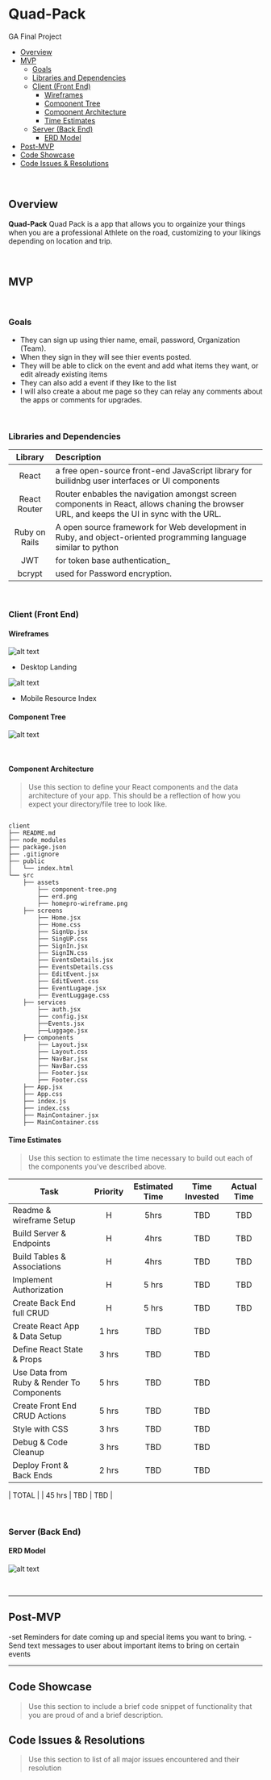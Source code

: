 # Quad-Pack
GA Final Project





- [Overview](#overview)
- [MVP](#mvp)
  - [Goals](#goals)
  - [Libraries and Dependencies](#libraries-and-dependencies)
  - [Client (Front End)](#client-front-end)
    - [Wireframes](#wireframes)
    - [Component Tree](#component-tree)
    - [Component Architecture](#component-architecture)
    - [Time Estimates](#time-estimates)
  - [Server (Back End)](#server-back-end)
    - [ERD Model](#erd-model)
- [Post-MVP](#post-mvp)
- [Code Showcase](#code-showcase)
- [Code Issues & Resolutions](#code-issues--resolutions)

<br>

## Overview

**Quad-Pack** 
Quad Pack is a app that allows you to orgainize your things when you are a professional Athlete on the road, customizing to your likings depending on location and trip. 

<br>

## MVP


<br>

### Goals

- They can sign up using thier name, email, password, Organization (Team). 
- When they sign in they will see thier events posted. 
- They will be able to click on the event and add what items they want, or edit already existing items
- They can also add a event if they like to the list 
- I will also create a about me page so they can relay any comments about the apps or comments for upgrades. 

<br>

### Libraries and Dependencies



|     Library      | Description                                |
| :--------------: | :----------------------------------------- |
|      React       | a free open-source front-end JavaScript library for builidnbg user interfaces or UI components |
|   React Router   | Router enbables the navigation amongst screen components in React, allows chaning the browser URL, and keeps the UI in sync with the URL. |
|     Ruby on Rails      | A open source framework for Web development in Ruby, and object-oriented programming language similar to python  |
|  JWT  | for token base authentication_ |
| bcrypt           | used for Password encryption.|
<br>

### Client (Front End)

#### Wireframes
![alt text](https://res.cloudinary.com/otisg/image/upload/v1633397462/QuadPack_pvn7xu.png)   
- Desktop Landing

![alt text](https://res.cloudinary.com/otisg/image/upload/v1633441851/aj-figma-2_s3t7ug.png)      
- Mobile Resource Index

#### Component Tree

![alt text](https://res.cloudinary.com/otisg/image/upload/v1633403079/p4-architecture_ems05z.png)    

<br>


#### Component Architecture

> Use this section to define your React components and the data architecture of your app. This should be a reflection of how you expect your directory/file tree to look like. 

``` structure

client
├── README.md
├── node_modules
├── package.json
├── .gitignore
├── public   
│   └── index.html
└── src
    ├── assets
        ├── component-tree.png
        ├── erd.png
        ├── homepro-wireframe.png
    ├── screens
        ├── Home.jsx
        ├── Home.css
        ├── SignUp.jsx
        ├── SingUP.css
        ├── SignIn.jsx
        ├── SignIN.css
        ├── EventsDetails.jsx
        ├── EventsDetails.css
        ├── EditEvent.jsx
        ├── EditEvent.css
        ├── EventLugage.jsx
        ├── EventLuggage.css
    ├── services
        ├── auth.jsx
        ├── config.jsx
        ├──Events.jsx
        ├──Luggage.jsx
    ├── components
        ├── Layout.jsx
        ├── Layout.css
        ├── NavBar.jsx
        ├── NavBar.css
        ├── Footer.jsx
        ├── Footer.css
    ├── App.jsx
    ├── App.css
    ├── index.js
    ├── index.css
    ├── MainContainer.jsx
    ├── MainContainer.css

```

#### Time Estimates

> Use this section to estimate the time necessary to build out each of the components you've described above.

| Task                | Priority | Estimated Time | Time Invested | Actual Time |
| ------------------- | :------: | :------------: | :-----------: | :---------: |
| Readme & wireframe Setup   |    H     |     5hrs      |     TBD     |    TBD    |
| Build Server & Endpoints |    H     |     4hrs      |     TBD     |     TBD     |
| Build Tables & Associations | H     |     4hrs      |     TBD     |     TBD     |
| Implement Authorization     | H     |     5 hrs     |     TBD     |     TBD     |
| Create Back End full CRUD     |    H      |    5 hrs     |     TBD     |     TBD     |
| Create React App & Data Setup | 1 hrs     |     TBD     |     TBD     |
| Define React State & Props  | 3 hrs     |     TBD     |     TBD     |
| Use Data from Ruby & Render To Components | 5 hrs   |     TBD     |     TBD     |
| Create Front End CRUD Actions            |  5 hrs    |     TBD     |     TBD     |
| Style with CSS                           | 3 hrs     |     TBD     |     TBD     |
| Debug & Code Cleanup                     | 3 hrs     |     TBD     |     TBD     |
| Deploy Front & Back Ends                 | 2 hrs     |     TBD     |     TBD     |

| TOTAL               |          |     45 hrs      |     TBD     |     TBD     |

<br>

### Server (Back End)


#### ERD Model

![alt text](https://res.cloudinary.com/otisg/image/upload/v1633447440/erd-2_dpctxh.png)   

<br>

***

## Post-MVP
-set Reminders for date coming up and special items you want to bring.
-Send text messages to user about important items to bring on certain events



***

## Code Showcase

> Use this section to include a brief code snippet of functionality that you are proud of and a brief description.

## Code Issues & Resolutions

> Use this section to list of all major issues encountered and their resolution
